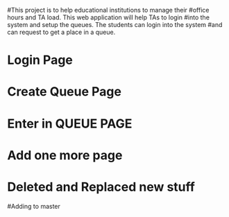 #This project is to help educational institutions to manage their 
#office hours and TA load. This web application will help TAs to login
#into the system and setup the queues. The students can login into the system 
#and can request to get a place  in a queue.

# Login Page
# Create Queue Page
# Enter in QUEUE PAGE
# Add one more page
# Deleted and Replaced new stuff

#Adding to master
